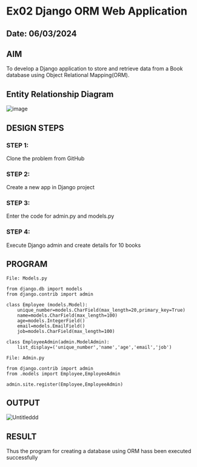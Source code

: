 # Ex02 Django ORM Web Application
## Date: 06/03/2024

## AIM
To develop a Django application to store and retrieve data from a Book database using Object Relational Mapping(ORM).

## Entity Relationship Diagram

![image](https://github.com/ibrahimfedahs/ORM/assets/150319493/a667fe03-61fe-4c39-81e7-abad5693d077)


## DESIGN STEPS

### STEP 1:
Clone the problem from GitHub

### STEP 2:
Create a new app in Django project

### STEP 3:
Enter the code for admin.py and models.py

### STEP 4:
Execute Django admin and create details for 10 books

## PROGRAM
```
File: Models.py

from django.db import models
from django.contrib import admin

class Employee (models.Model):
    unique_number=models.CharField(max_length=20,primary_key=True)
    name=models.CharField(max_length=100)
    age=models.IntegerField()
    email=models.EmailField()
    job=models.CharField(max_length=100)

class EmployeeAdmin(admin.ModelAdmin):
    list_display=('unique_number','name','age','email','job')

File: Admin.py

from django.contrib import admin
from .models import Employee,EmployeeAdmin

admin.site.register(Employee,EmployeeAdmin)
```
## OUTPUT
![Untitleddd](https://github.com/ibrahimfedahs/ORM/assets/150319493/0835e036-6e6a-45fd-8ee5-0c73ddbc366e)




## RESULT
Thus the program for creating a database using ORM hass been executed successfully
